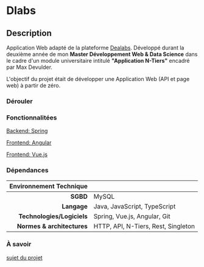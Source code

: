 # Dlabs

## Description

Application Web adapté de la plateforme [Dealabs](https://www.dealabs.com/).
Développé durant la deuxième année de mon **Master Développement Web & Data Science** dans le cadre d'un module universitaire intitulé
**"Application N-Tiers"** encadré par Max Devulder.

L'objectif du projet était de développer une Application Web (API et page web) à partir de zéro.

### Dérouler


### Fonctionnalitées

[Backend: Spring](https://www.github.com/)

[Frontend: Angular](https://www.github.com/)

[Frontend: Vue.js](https://www.github.com/)

### Dépendances

| Environnement Technique | |
| ---: | :--- |
| **SGBD** | MySQL |
| **Langage** | Java, JavaScript, TypeScript |
| **Technologies/Logiciels** | Spring, Vue.js, Angular, Git |
| **Normes & architectures** | HTTP, API, N-Tiers, Rest, Singleton |

### À savoir

[sujet du projet](https://gitlab.com/ulco-jee/dlabs/-/wikis/home)




